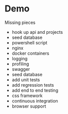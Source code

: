 # Demo

Missing pieces

* hook up api and projects
* seed database
* powershell script
* nginx
* docker containers
* logging
* profiling
* swagger
* seed database
* add unit tests
* add regression tests
* add end to end testing
* css framework
* continuous integration
* browser support
